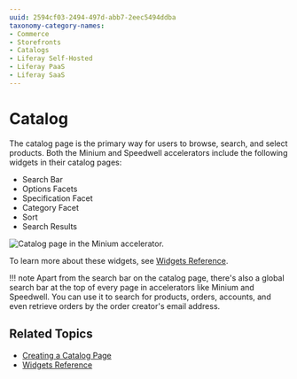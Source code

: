 ```yaml
---
uuid: 2594cf03-2494-497d-abb7-2eec5494ddba
taxonomy-category-names:
- Commerce
- Storefronts
- Catalogs
- Liferay Self-Hosted
- Liferay PaaS
- Liferay SaaS
---
```

# Catalog

The catalog page is the primary way for users to browse, search, and select products. Both the Minium and Speedwell accelerators include the following widgets in their catalog pages:

* Search Bar
* Options Facets
* Specification Facet
* Category Facet
* Sort
* Search Results

![Catalog page in the Minium accelerator.](./catalog/images/01.png)

To learn more about these widgets, see [Widgets Reference](../liferay-commerce-widgets/widgets-reference.md).

!!! note
    Apart from the search bar on the catalog page, there's also a global search bar at the top of every page in accelerators like Minium and Speedwell. You can use it to search for products, orders, accounts, and even retrieve orders by the order creator's email address.

## Related Topics

* [Creating a Catalog Page](../creating-a-catalog-page.md)
* [Widgets Reference](../liferay-commerce-widgets/widgets-reference.md)
